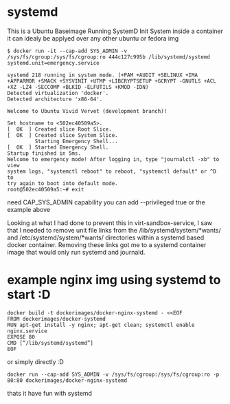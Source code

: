 systemd
=======

This is a Ubuntu Baseimage Running SystemD Init System inside a container it can idealy be applyed over any other ubuntu or fedora img
````
$ docker run -it --cap-add SYS_ADMIN -v /sys/fs/cgroup:/sys/fs/cgroup:ro 444c127c995b /lib/systemd/systemd   systemd.unit=emergency.service

systemd 218 running in system mode. (+PAM +AUDIT +SELINUX +IMA +APPARMOR +SMACK +SYSVINIT +UTMP +LIBCRYPTSETUP +GCRYPT -GNUTLS +ACL +XZ -LZ4 -SECCOMP +BLKID -ELFUTILS +KMOD -IDN)
Detected virtualization 'docker'.
Detected architecture 'x86-64'.

Welcome to Ubuntu Vivid Vervet (development branch)!

Set hostname to <502ec40509a5>.
[  OK  ] Created slice Root Slice.
[  OK  ] Created slice System Slice.
         Starting Emergency Shell...
[  OK  ] Started Emergency Shell.
Startup finished in 5ms.
Welcome to emergency mode! After logging in, type "journalctl -xb" to view
system logs, "systemctl reboot" to reboot, "systemctl default" or ^D to
try again to boot into default mode.
root@502ec40509a5:~# exit
`````

need CAP_SYS_ADMIN capability you can add --privileged true or the example above

Looking at what I had done to prevent this in virt-sandbox-service, I saw that I needed to remove unit file links from the /lib/systemd/system/*wants/ and  /etc/systemd/system/*wants/ directories within a systemd based docker container.  Removing these links got me to a systemd container image that would only run systemd and journald.

# example nginx img using systemd to start :D
`````
docker build -t dockerimages/docker-nginx-systemd - <<EOF
FROM dockerimages/docker-systemd
RUN apt-get install -y nginx; apt-get clean; systemctl enable nginx.service
EXPOSE 80
CMD [“/lib/systemd/systemd”]
EOF
`````

or simply directly :D
`````
docker run --cap-add SYS_ADMIN -v /sys/fs/cgroup:/sys/fs/cgroup:ro -p 80:80 dockerimages/docker-nginx-systemd
`````

thats it have fun with systemd
